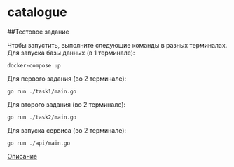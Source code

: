 # catalogue

##Тестовое задание

Чтобы запустить, выполните следующие команды в разных терминалах.
Для запуска базы данных (в 1 терминале):
```
docker-compose up
```
Для первого задания (во 2 терминале):
```
go run ./task1/main.go
```
Для второго задания (во 2 терминале):
```
go run ./task2/main.go
```
Для запуска сервиса (во 2 терминале):
```
go run ./api/main.go
```

[Описание](https://github.com/ineverbee/wg_forge_backend)
